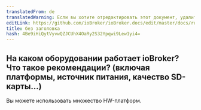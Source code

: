 ```yaml
---
translatedFrom: de
translatedWarning: Если вы хотите отредактировать этот документ, удалите поле «translationFrom», в противном случае этот документ будет снова автоматически переведен
editLink: https://github.com/ioBroker/ioBroker.docs/edit/master/docs/ru/faq/_010_general/020_hardware.md
title: без заголовка
hash: 4Be9iHiQytVyvwQZJCUhX4OaRy2S32Ypqwi9Lew1yi4=
---
```

## На каком оборудовании работает ioBroker? Что такое рекомендации? (включая платформы, источник питания, качество SD-карты...)
Вы можете использовать множество HW-платформ.